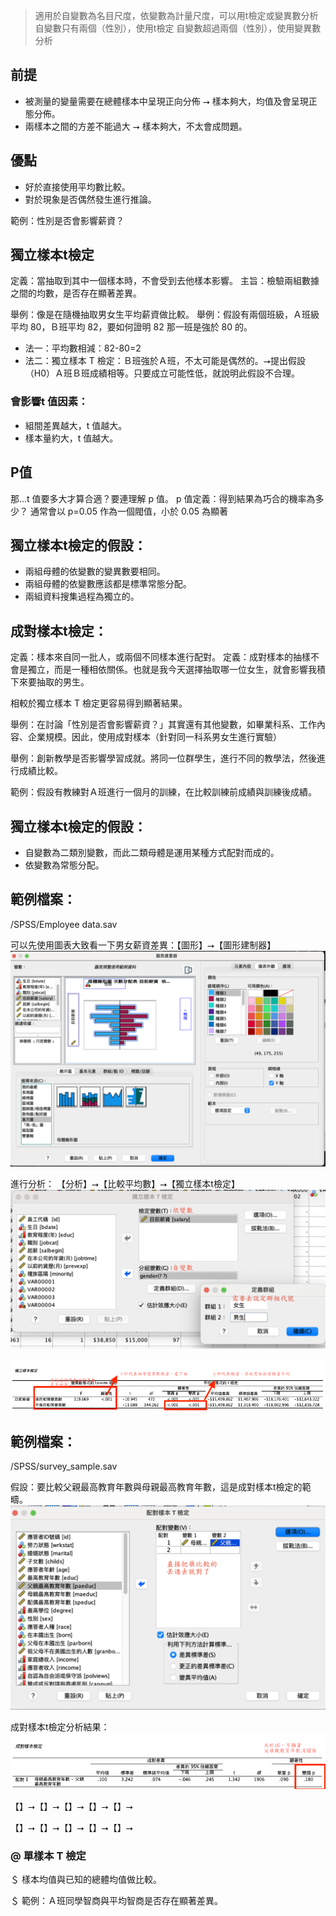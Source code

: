 >適用於自變數為名目尺度，依變數為計量尺度，可以用t檢定或變異數分析
>	自變數只有兩個（性別），使用t檢定
>	自變數超過兩個（性別），使用變異數分析

## 前提

-   被測量的變量需要在總體樣本中呈現正向分佈 ⭢ 樣本夠大，均值及會呈現正態分佈。
-   兩樣本之間的方差不能過大 ⭢ 樣本夠大，不太會成問題。

## 優點

-   好於直接使用平均數比較。
-   對於現象是否偶然發生進行推論。

範例：性別是否會影響薪資？

## 獨立樣本t檢定
定義：當抽取到其中一個樣本時，不會受到去他樣本影響。
主旨：檢驗兩組數據之間的均數，是否存在顯著差異。

舉例：像是在隨機抽取男女生平均薪資做比較。
舉例：假設有兩個班級，Ａ班級平均 80，Ｂ班平均 82，要如何證明 82 那一班是強於 80 的。
- 法一：平均數相減：82-80=2
- 法二：獨立樣本 T 檢定：Ｂ班強於Ａ班，不太可能是偶然的。⭢提出假設（H0）Ａ班Ｂ班成績相等。只要成立可能性低，就說明此假設不合理。

### 會影響t 值因素：
-   組間差異越大，t 值越大。
-   樣本量約大，t 值越大。
## P值
那...t 值要多大才算合適？要連理解 p 值。
p 值定義：得到結果為巧合的機率為多少？ 通常會以 p=0.05 作為一個閥值，小於 0.05 為顯著

## 獨立樣本t檢定的假設：

- 兩組母體的依變數的變異數要相同。
- 兩組母體的依變數應該都是標準常態分配。
- 兩組資料搜集過程為獨立的。


## 成對樣本t檢定：
定義：樣本來自同一批人，或兩個不同樣本進行配對。
定義：成對樣本的抽樣不會是獨立，而是一種相依關係。也就是我今天選擇抽取哪一位女生，就會影響我積下來要抽取的男生。

相較於獨立樣本 T 檢定更容易得到顯著結果。

舉例：在討論「性別是否會影響薪資？」其實還有其他變數，如畢業科系、工作內容、企業規模。因此，使用成對樣本（針對同一科系男女生進行實驗）

舉例：創新教學是否影響學習成就。將同一位群學生，進行不同的教學法，然後進行成績比較。

範例：假設有教練對Ａ班進行一個月的訓練，在比較訓練前成績與訓練後成績。



## 獨立樣本t檢定的假設：
- 自變數為二類別變數，而此二類母體是運用某種方式配對而成的。
- 依變數為常態分配。

## 範例檔案：
/SPSS/Employee data.sav

可以先使用圖表大致看一下男女薪資差異：【圖形】⭢【圖形建制器】
![upgit_20240507_1715067227.png](https://raw.githubusercontent.com/kcwc1029/obsidian-upgit-image/main/2024/05/upgit_20240507_1715067227.png)

進行分析： 【分析】⭢【比較平均數】⭢【獨立樣本t檢定】
![upgit_20240507_1715067523.png](https://raw.githubusercontent.com/kcwc1029/obsidian-upgit-image/main/2024/05/upgit_20240507_1715067523.png)


![upgit_20240507_1715068077.png](https://raw.githubusercontent.com/kcwc1029/obsidian-upgit-image/main/2024/05/upgit_20240507_1715068077.png)


## 範例檔案：
/SPSS/survey_sample.sav

假設：要比較父親最高教育年數與母親最高教育年數，這是成對樣本t檢定的範疇。
![upgit_20240507_1715068370.png](https://raw.githubusercontent.com/kcwc1029/obsidian-upgit-image/main/2024/05/upgit_20240507_1715068370.png)

成對樣本t檢定分析結果：
![upgit_20240507_1715068684.png](https://raw.githubusercontent.com/kcwc1029/obsidian-upgit-image/main/2024/05/upgit_20240507_1715068684.png)


【】⭢【】⭢【】⭢【】⭢【】⭢   



【】⭢【】⭢【】⭢【】⭢【】⭢    



 




### @ 單樣本 T 檢定

＄ 樣本均值與已知的總體均值做比較。

＄ 範例：Ａ班同學智商與平均智商是否存在顯著差異。